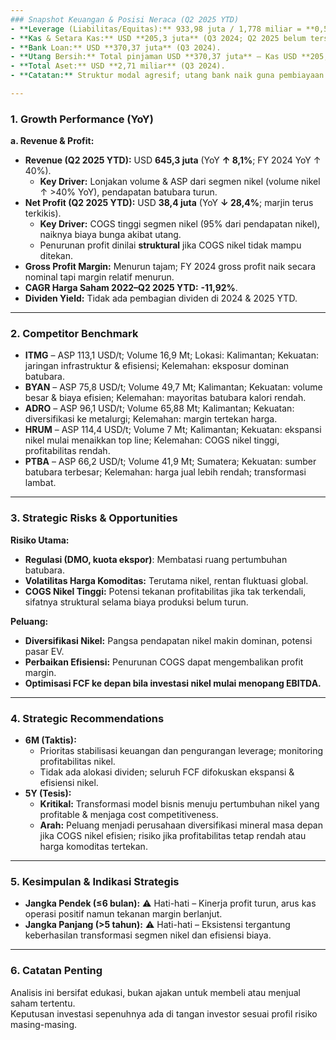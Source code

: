 ```yaml
---
### Snapshot Keuangan & Posisi Neraca (Q2 2025 YTD)
- **Leverage (Liabilitas/Equitas):** 933,98 juta / 1,778 miliar = **0,53x** (Q3 2024; belum tersedia Q2 2025, namun tidak ada indikasi lonjakan material).
- **Kas & Setara Kas:** USD **205,3 juta** (Q3 2024; Q2 2025 belum tersedia).
- **Bank Loan:** USD **370,37 juta** (Q3 2024).
- **Utang Bersih:** Total pinjaman USD **370,37 juta** – Kas USD **205,3 juta** ≈ **USD 165 juta** (net debt naik dibanding tahun lalu).
- **Total Aset:** USD **2,71 miliar** (Q3 2024).
- **Catatan:** Struktur modal agresif; utang bank naik guna pembiayaan ekspansi nikel.

---
```


### 1. Growth Performance (YoY)
**a. Revenue & Profit:**
- **Revenue (Q2 2025 YTD):** USD **645,3 juta** (YoY **↑ 8,1%**; FY 2024 YoY ↑ 40%).
    - **Key Driver:** Lonjakan volume & ASP dari segmen nikel (volume nikel ↑ >40% YoY), pendapatan batubara turun.
- **Net Profit (Q2 2025 YTD):** USD **38,4 juta** (YoY **↓ 28,4%**; marjin terus terkikis).
    - **Key Driver:** COGS tinggi segmen nikel (95% dari pendapatan nikel), naiknya biaya bunga akibat utang.
    - Penurunan profit dinilai **struktural** jika COGS nikel tidak mampu ditekan.
- **Gross Profit Margin:** Menurun tajam; FY 2024 gross profit naik secara nominal tapi margin relatif menurun.
- **CAGR Harga Saham 2022–Q2 2025 YTD:** **-11,92%**.
- **Dividen Yield:** Tidak ada pembagian dividen di 2024 & 2025 YTD.

---

### 2. Competitor Benchmark
- **ITMG** – ASP 113,1 USD/t; Volume 16,9 Mt; Lokasi: Kalimantan; Kekuatan: jaringan infrastruktur & efisiensi; Kelemahan: eksposur dominan batubara.
- **BYAN** – ASP 75,8 USD/t; Volume 49,7 Mt; Kalimantan; Kekuatan: volume besar & biaya efisien; Kelemahan: mayoritas batubara kalori rendah.
- **ADRO** – ASP 96,1 USD/t; Volume 65,88 Mt; Kalimantan; Kekuatan: diversifikasi ke metalurgi; Kelemahan: margin tertekan harga.
- **HRUM** – ASP 114,4 USD/t; Volume 7 Mt; Kalimantan; Kekuatan: ekspansi nikel mulai menaikkan top line; Kelemahan: COGS nikel tinggi, profitabilitas rendah.
- **PTBA** – ASP 66,2 USD/t; Volume 41,9 Mt; Sumatera; Kekuatan: sumber batubara terbesar; Kelemahan: harga jual lebih rendah; transformasi lambat.

---

### 3. Strategic Risks & Opportunities  
**Risiko Utama:**
- **Regulasi (DMO, kuota ekspor)**: Membatasi ruang pertumbuhan batubara.
- **Volatilitas Harga Komoditas:** Terutama nikel, rentan fluktuasi global.
- **COGS Nikel Tinggi:** Potensi tekanan profitabilitas jika tak terkendali, sifatnya struktural selama biaya produksi belum turun.

**Peluang:**
- **Diversifikasi Nikel:** Pangsa pendapatan nikel makin dominan, potensi pasar EV.
- **Perbaikan Efisiensi:** Penurunan COGS dapat mengembalikan profit margin.
- **Optimisasi FCF ke depan bila investasi nikel mulai menopang EBITDA.**

---

### 4. Strategic Recommendations
- **6M (Taktis):**
    - Prioritas stabilisasi keuangan dan pengurangan leverage; monitoring profitabilitas nikel.
    - Tidak ada alokasi dividen; seluruh FCF difokuskan ekspansi & efisiensi nikel.
- **5Y (Tesis):**
    - **Kritikal:** Transformasi model bisnis menuju pertumbuhan nikel yang profitable & menjaga cost competitiveness.
    - **Arah:** Peluang menjadi perusahaan diversifikasi mineral masa depan jika COGS nikel efisien; risiko jika profitabilitas tetap rendah atau harga komoditas tertekan.

---

### 5. Kesimpulan & Indikasi Strategis
- **Jangka Pendek (≤6 bulan):** ⚠️ Hati-hati – Kinerja profit turun, arus kas operasi positif namun tekanan margin berlanjut.
- **Jangka Panjang (>5 tahun):** ⚠️ Hati-hati – Eksistensi tergantung keberhasilan transformasi segmen nikel dan efisiensi biaya.

---

### 6. Catatan Penting
Analisis ini bersifat edukasi, bukan ajakan untuk membeli atau menjual saham tertentu.  
Keputusan investasi sepenuhnya ada di tangan investor sesuai profil risiko masing-masing.